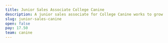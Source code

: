 ```yaml
---
title: Junior Sales Associate College Canine
description: A junior sales associate for College Canine works to grow the brand by reaching out to new markets and employee segments.
slug: junior-sales-canine
open: false
pay: 17.50
team: canine
---
```

